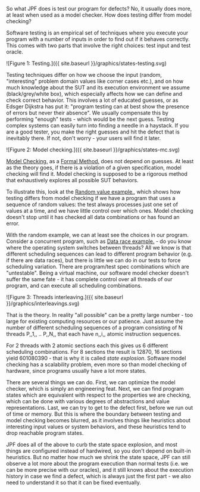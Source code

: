 So what JPF does is test our program for defects? No, it usually does more, at least when used as a model checker. How does testing differ from model checking?

Software testing is an empirical set of techniques where you execute your program with a number of inputs in order to find out if it behaves correctly. This comes with two parts that involve the right choices: test input and test oracle.

![Figure 1: Testing.]({{ site.baseurl }}/graphics/states-testing.svg)

Testing techniques differ on how we choose the input (random, "interesting" problem domain values like corner cases etc.), and on how much knowledge about the SUT and its execution environment we assume (black/grey/white box), which especially affects how we can define and check correct behavior. This involves a lot of educated guesses, or as Edsger Dijkstra has put it: "program testing can at best show the presence of errors but never their absence". We usually compensate this by performing "enough" tests - which would be the next guess. Testing complex systems can easily turn into finding a needle in a haystack. If you are a good tester, you make the right guesses and hit the defect that is inevitably there. If not, don't worry - your users will find it later.

![Figure 2: Model checking.]({{ site.baseurl }}/graphics/states-mc.svg)

[Model Checking.](http://en.wikipedia.org/wiki/Model_checking) as a [Formal Method.](http://en.wikipedia.org/wiki/Formal_methods) does not depend on guesses. At least as the theory goes, if there is a violation of a given specification, model checking will find it. Model checking is supposed to be a rigorous method that exhaustively explores all possible SUT behaviors. 

To illustrate this, look at the [Random value example.](random-example), which shows how testing differs from model checking if we have a program that uses a sequence of random values: the test always processes just one set of values at a time, and we have little control over which ones. Model checking doesn't stop until it has checked all data combinations or has found an error.

With the random example, we can at least see the choices in our program. Consider a concurrent program, such as [Data race example.](race-example) - do you know where the operating system switches between threads? All we know is that different scheduling sequences can lead to different program behavior (e.g. if there are data races), but there is little we can do in our tests to force scheduling variation. There are program/test spec combinations which are "untestable". Being a virtual machine, our software model checker doesn't suffer the same fate - it has complete control over all threads of our program, and can execute all scheduling combinations.

![Figure 3: Threads interleaving.]({{ site.baseurl }}/graphics/interleavings.svg)

That is the theory. In reality "all possible" can be a pretty large number - too large for existing computing resources or our patience. Just assume the number of different scheduling sequences of a program consisting of N threads P,,1,, .. P,,N,, that each have n,,i,, atomic instruction sequences.

For 2 threads with 2 atomic sections each this gives us 6 different scheduling combinations. For 8 sections the result is 12870, 16 sections yield 601080390 - that is why it is called *state explosion*. Software model checking has a scalability problem, even more so than model checking of hardware, since programs usually have a lot more states.

There are several things we can do. First, we can optimize the model checker, which is simply an engineering feat. Next, we can find program states which are equivalent with respect to the properties we are checking, which can be done with various degrees of abstractions and value representations. Last, we can try to get to the defect first, before we run out of time or memory. But this is where the boundary between testing and model checking becomes blurred, as it involves things like heuristics about interesting input values or system behaviors, and these heuristics tend to drop reachable program states.

JPF does all of the above to curb the state space explosion, and most things are configured instead of hardwired, so you don't depend on built-in heuristics. But no matter how much we shrink the state space, JPF can still observe a lot more about the program execution than normal tests (i.e. we can be more precise with our oracles), and it still knows about the execution history in case we find a defect, which is always just the first part - we also need to understand it so that it can be fixed eventually. 

